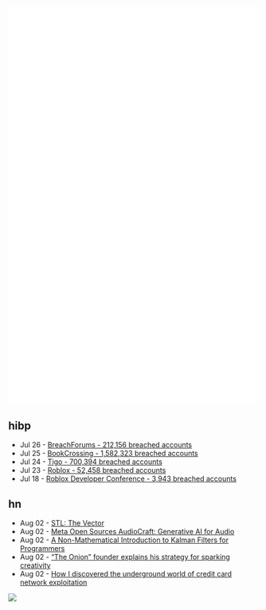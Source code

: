 ![Metrics](https://raw.githubusercontent.com/phixion/phixion/master/metrics.svg)

## hibp

<!--
for https://github.com/phixion/phixion/blob/main/.github/workflows/feeds.yml
-->
<!--START_SECTION:haveibeenpwnd-->
- Jul 26 - [BreachForums - 212,156 breached accounts](https://haveibeenpwned.com/PwnedWebsites#BreachForums)
- Jul 25 - [BookCrossing - 1,582,323 breached accounts](https://haveibeenpwned.com/PwnedWebsites#BookCrossing)
- Jul 24 - [Tigo - 700,394 breached accounts](https://haveibeenpwned.com/PwnedWebsites#Tigo)
- Jul 23 - [Roblox - 52,458 breached accounts](https://haveibeenpwned.com/PwnedWebsites#Roblox)
- Jul 18 - [Roblox Developer Conference - 3,943 breached accounts](https://haveibeenpwned.com/PwnedWebsites#RobloxDeveloperConference)
<!--END_SECTION:haveibeenpwnd-->

## hn

<!--
for https://github.com/phixion/phixion/blob/main/.github/workflows/feeds.yml
-->
<!--START_SECTION:hn-->
- Aug 02 - [STL: The Vector](https://devblogs.microsoft.com/oldnewthing/20230802-00/?p=108524)
- Aug 02 - [Meta Open Sources AudioCraft: Generative AI for Audio](https://ai.meta.com/blog/audiocraft-musicgen-audiogen-encodec-generative-ai-audio/)
- Aug 02 - [A Non-Mathematical Introduction to Kalman Filters for Programmers](https://praveshkoirala.com/2023/06/13/a-non-mathematical-introduction-to-kalman-filters-for-programmers/)
- Aug 02 - [“The Onion” founder explains his strategy for sparking creativity](https://bigthink.com/the-learning-curve/the-onion-founder-strategies-sparking-creativity/)
- Aug 02 - [How I discovered the underground world of credit card network exploitation](https://chargebackstop.com/blog/card-networks-exploitation/)
<!--END_SECTION:hn-->

<!--
for https://yhype.me
-->
![](https://hit.yhype.me/github/profile?user_id=13013670)
